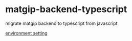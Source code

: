 # matgip-backend-typescript
migrate matgip backend to typescript from javascript  

[environment setting](https://velog.io/@qhgus/Node-Express-TypeScript-%ED%99%98%EA%B2%BD-%EC%84%B8%ED%8C%85)
